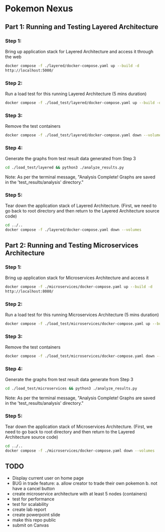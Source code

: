 # Pokemon Nexus

## Part 1: Running and Testing Layered Architecture

### Step 1: 
Bring up application stack for Layered Architecture and access it through the web
```bash
docker compose -f ./layered/docker-compose.yaml up --build -d
http://localhost:5000/ 
```

### Step 2: 
Run a load test for this running Layered Architecture (5 mins duration)
```bash
docker compose -f ./load_test/layered/docker-compose.yaml up --build -d
```

### Step 3: 
Remove the test containers
```bash
docker compose -f ./load_test/layered/docker-compose.yaml down --volumes
```

### Step 4: 
Generate the graphs from test result data generated from Step 3
```bash
cd ./load_test/layered && python3 ./analyze_results.py
```
Note: As per the terminal message, "Analysis Complete! Graphs are saved in the 'test_results/analysis' directory."

### Step 5: 
Tear down the application stack of Layered Architecture.
(First, we need to go back to root directory and then return to the Layered Architecture source code)
```bash
cd ../..
docker compose -f ./layered/docker-compose.yaml down --volumes
```



## Part 2: Running and Testing Microservices Architecture

### Step 1: 
Bring up application stack for Microservices Architecture and access it
```bash
docker compose -f ./microservices/docker-compose.yaml up --build -d
http://localhost:8080/
```

### Step 2: 
Run a load test for this running Microservices Architecture (5 mins duration)
```bash
docker compose -f ./load_test/microservices/docker-compose.yaml up --build -d
```

### Step 3: 
Remove the test containers 
```bash
docker compose -f ./load_test/microservices/docker-compose.yaml down --volumes
```

### Step 4: 
Generate the graphs from test result data generate from Step 3
```bash
cd ./load_test/microservices && python3 ./analyze_results.py
```
Note: As per the terminal message, "Analysis Complete! Graphs are saved in the 'test_results/analysis' directory."

### Step 5: 
Tear down the application stack of Microservices Architecture.
(First, we need to go back to root directory and then return to the Layered Architecture source code)
```bash
cd ../..
docker compose -f ./microservices/docker-compose.yaml down --volumes
```

## TODO
- Display current user on home page 
- BUG in trade feature:
	a. allow creator to trade their own pokemon
	b. not have a cancel button
- create microservice architecture with at least 5 nodes (containers)
- test for performance
- test for scalability
- create lab report
- create powerpoint slide
- make this repo public
- submit on Canvas
